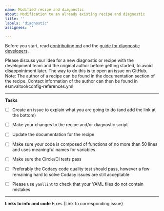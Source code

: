 ```yaml
---
name: Modified recipe and diagnostic
about: Modification to an already existing recipe and diagnostic
title: ''
labels: 'diagnostic'
assignees: ''

---
```


Before you start, read [contributing.md](https://github.com/ESMValGroup/ESMValTool/blob/version2_development/CONTRIBUTING.md) and the [guide for diagnostic developers](https://esmvaltool.readthedocs.io/en/latest/esmvaldiag/index.html).

Please discuss your idea for a new diagnostic or recipe with the development team and the original author before getting started, to avoid disappointment later. The way to do this is to open an issue on GitHub.
Note: The author of a recipe can be found in the documentation section of the recipe. Contact information of the author can then be found in esmvaltool/config-references.yml

---

**Tasks**

- [ ] Create an issue to explain what you are going to do (and add the link at the bottom)
- [ ] Make your changes to the recipe and/or diagnostic script
- [ ] Update the documentation for the recipe
- [ ] Make sure your code is composed of functions of no more than 50 lines and uses meaningful names for variables
- [ ] Make sure the Circle/CI tests pass
- [ ] Preferably the Codacy code quality test should pass, however a few remaining hard to solve Codacy issues are still acceptable
- [ ] Please use `yamllint` to check that your YAML files do not contain mistakes 



---

**Links to info and code**
Fixes {Link to corresponding issue}
